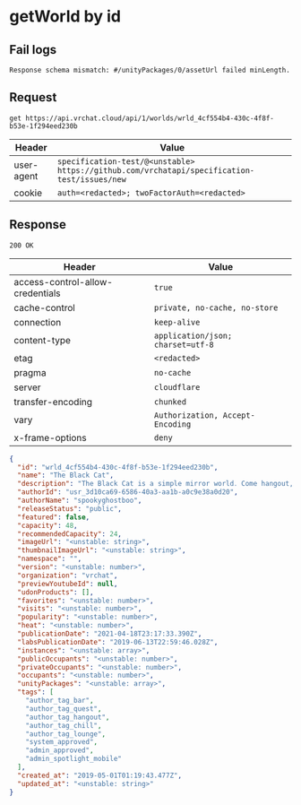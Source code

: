 # getWorld by id

## Fail logs
```
Response schema mismatch: #/unityPackages/0/assetUrl failed minLength.
```

## Request
`get https://api.vrchat.cloud/api/1/worlds/wrld_4cf554b4-430c-4f8f-b53e-1f294eed230b`

| Header | Value |
| ------ | ----- |
| user-agent | `specification-test/@<unstable> https://github.com/vrchatapi/specification-test/issues/new` |
| cookie | `auth=<redacted>; twoFactorAuth=<redacted>` |


## Response
`200 OK`

| Header | Value |
| ------ | ----- |
| access-control-allow-credentials | `true` |
| cache-control | `private, no-cache, no-store` |
| connection | `keep-alive` |
| content-type | `application/json; charset=utf-8` |
| etag | `<redacted>` |
| pragma | `no-cache` |
| server | `cloudflare` |
| transfer-encoding | `chunked` |
| vary | `Authorization, Accept-Encoding` |
| x-frame-options | `deny` |

```json
{
  "id": "wrld_4cf554b4-430c-4f8f-b53e-1f294eed230b",
  "name": "The Black Cat",
  "description": "The Black Cat is a simple mirror world․ Come hangout‚ meet new friends‚ eat pancakes‚ and stare at yourself․",
  "authorId": "usr_3d10ca69-6586-40a3-aa1b-a0c9e38a0d20",
  "authorName": "spookyghostboo",
  "releaseStatus": "public",
  "featured": false,
  "capacity": 48,
  "recommendedCapacity": 24,
  "imageUrl": "<unstable: string>",
  "thumbnailImageUrl": "<unstable: string>",
  "namespace": "",
  "version": "<unstable: number>",
  "organization": "vrchat",
  "previewYoutubeId": null,
  "udonProducts": [],
  "favorites": "<unstable: number>",
  "visits": "<unstable: number>",
  "popularity": "<unstable: number>",
  "heat": "<unstable: number>",
  "publicationDate": "2021-04-18T23:17:33.390Z",
  "labsPublicationDate": "2019-06-13T22:59:46.028Z",
  "instances": "<unstable: array>",
  "publicOccupants": "<unstable: number>",
  "privateOccupants": "<unstable: number>",
  "occupants": "<unstable: number>",
  "unityPackages": "<unstable: array>",
  "tags": [
    "author_tag_bar",
    "author_tag_quest",
    "author_tag_hangout",
    "author_tag_chill",
    "author_tag_lounge",
    "system_approved",
    "admin_approved",
    "admin_spotlight_mobile"
  ],
  "created_at": "2019-05-01T01:19:43.477Z",
  "updated_at": "<unstable: string>"
}
```
